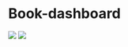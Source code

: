 # Book-dashboard

<img src="https://capsule-render.vercel.app/api?type=waving&color=auto&height=200&section=header&text=Book_Web_dashboard&fontSize=50" />

<img src="https://img.shields.io/badge/아이콘내용-바탕색?style=flat&logo=로고이름&logoColor=white"/>
